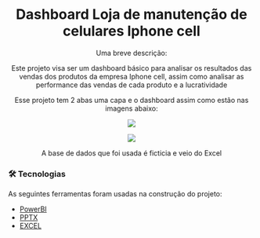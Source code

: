 <h1 align="center">Dashboard Loja de manutenção de celulares Iphone cell</h1>

<p align="center">Uma breve descrição:</p>

<p align="center">Este projeto visa ser um dashboard básico para analisar os resultados das vendas dos produtos da empresa Iphone cell,
assim como analisar as performance das vendas de cada produto e a lucratividade</p>

<p align="center">Esse projeto tem 2 abas uma capa e o dashboard assim como estão nas imagens abaixo:</p>

<p align="center">
  <img src="https://ik.imagekit.io/pacjwk85yz6/1_5mZQxk1c9.png">
</p>



<p align="center">
  <img src="https://ik.imagekit.io/pacjwk85yz6/2_lGLPjaMB4.png">
</p>


<p align="center">A base de dados que foi usada é ficticia e veio do Excel</p>

### 🛠 Tecnologias

As seguintes ferramentas foram usadas na construção do projeto:

- [PowerBI](https://powerbi.microsoft.com/pt-br/)
- [PPTX](https://www.office.com/launch/powerpoint)
- [EXCEL](https://office.live.com/start/Excel.aspx?ui=pt-BR)


